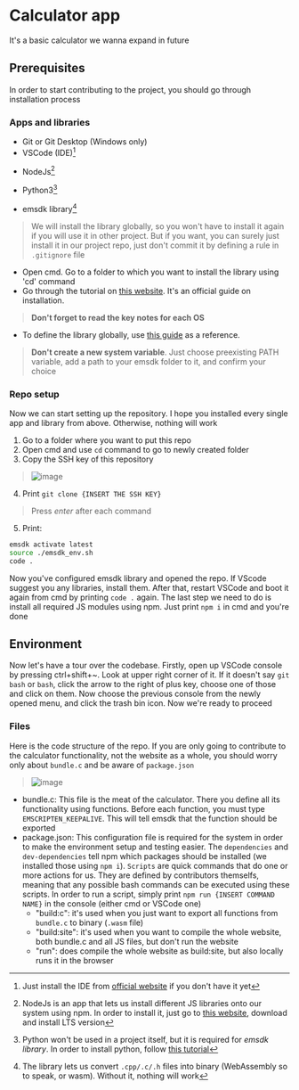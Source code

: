 # Calculator app
It's a basic calculator we wanna expand in future

## Prerequisites
In order to start contributing to the project, you should go through installation process

### Apps and libraries
- Git or Git Desktop (Windows only)
- VSCode (IDE)[^1]
[^1]:Just install the IDE from [official website](https://code.visualstudio.com/download) if you don't have it yet
- NodeJs[^2]
[^2]:NodeJs is an app that lets us install different JS libraries onto our system using npm. In order to install it, just go to [this website](https://nodejs.org/en), download and install LTS version
- Python3[^3]
[^3]:Python won't be used in a project itself, but it is required for *emsdk library*. In order to install python, follow [this tutorial](https://realpython.com/installing-python/#how-to-install-python-on-windows)
- emsdk library[^4]
[^4]:The library lets us convert `.cpp/.c/.h` files into binary (WebAssembly so to speak, or wasm). Without it, nothing will work
  > We will install the library globally, so you won't have to install it again if you will use it in other project. But if you want, you can surely just install it in our project repo, just don't commit it by defining a rule in `.gitignore` file
  - Open cmd. Go to a folder to which you want to install the library using 'cd' command
  - Go through the tutorial on [this website](https://emscripten.org/docs/getting_started/downloads.html). It's an official guide on installation.
  > **Don't forget to read the key notes for each OS**
  - To define the library globally, use [this guide](https://docs.oracle.com/en/database/oracle/machine-learning/oml4r/1.5.1/oread/creating-and-modifying-environment-variables-on-windows.html#GUID-DD6F9982-60D5-48F6-8270-A27EC53807D0) as a reference.
  > **Don't create a new system variable**. Just choose preexisting PATH variable, add a path to your emsdk folder to it, and confirm your choice

### Repo setup
Now we can start setting up the repository. I hope you installed every single app and library from above. Otherwise, nothing will work
<!-- Add seperate tutorials for Git and Git Desktop -->
1. Go to a folder where you want to put this repo
2. Open cmd and use `cd` command to go to newly created folder
3. Copy the SSH key of this repository
> ![image](https://github.com/QuarterPL/Calculator/assets/85429908/fa519119-d078-4ff6-af46-2898aaf94bc6)
4. Print `git clone {INSERT THE SSH KEY}`
> Press *enter* after each command
5. Print:
```bash
emsdk activate latest
source ./emsdk_env.sh
code .
```
Now you've configured emsdk library and opened the repo. If VScode suggest you any libraries, install them. After that, restart VSCode and boot it again from cmd by printing `code .` again. The last step we need to do is install all required JS modules using npm. Just print `npm i` in cmd and you're done

## Environment
Now let's have a tour over the codebase. Firstly, open up VSCode console by pressing ctrl+shift+~. Look at upper right corner of it. If it doesn't say `git bash` or `bash`, click the arrow to the right of plus key, choose one of those and click on them. Now choose the previous console from the newly opened menu, and click the trash bin icon. Now we're ready to proceed

### Files
Here is the code structure of the repo. If you are only going to contribute to the calculator functionality, not the website as a whole, you should worry only about `bundle.c` and be aware of `package.json`
> ![image](https://github.com/QuarterPL/Calculator/assets/85429908/2de2de66-d7fd-4c65-b5d0-534ca3fe44be)
- bundle.c: This file is the meat of the calculator. There you define all its functionality using functions. Before each function, you must type `EMSCRIPTEN_KEEPALIVE`. This will tell emsdk that the function should be exported
- package.json: This configuration file is required for the system in order to make the environment setup and testing easier. The `dependencies` and `dev-dependencies` tell npm which packages should be installed (we installed those using `npm i`). `Scripts` are quick commands that do one or more actions for us. They are defined by contributors themselfs, meaning that any possible bash commands can be executed using these scripts. In order to run a script, simply print `npm run {INSERT COMMAND NAME}` in the console (either cmd or VSCode one)
    - "build:c": it's used when you just want to export all functions from `bundle.c` to binary (`.wasm` file)
    - "build:site": it's used when you want to compile the whole website, both bundle.c and all JS files, but don't run the website
    - "run": does compile the whole website as build:site, but also locally runs it in the browser
